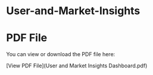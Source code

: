 # User-and-Market-Insights

# PDF File

You can view or download the PDF file here:

[View PDF File](User and Market Insights Dashboard.pdf)
